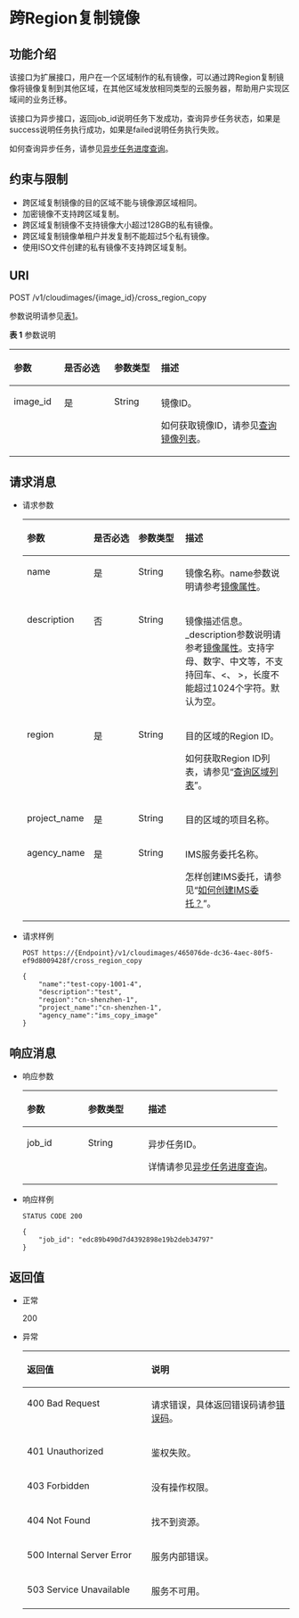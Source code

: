 # 跨Region复制镜像<a name="ZH-CN_TOPIC_0117857679"></a>

## 功能介绍<a name="section57853128105524"></a>

该接口为扩展接口，用户在一个区域制作的私有镜像，可以通过跨Region复制镜像将镜像复制到其他区域，在其他区域发放相同类型的云服务器，帮助用户实现区域间的业务迁移。

该接口为异步接口，返回job\_id说明任务下发成功，查询异步任务状态，如果是success说明任务执行成功，如果是failed说明任务执行失败。

如何查询异步任务，请参见[异步任务进度查询](异步任务进度查询.md)。

## 约束与限制<a name="section5429524792654"></a>

-   跨区域复制镜像的目的区域不能与镜像源区域相同。
-   加密镜像不支持跨区域复制。
-   跨区域复制镜像不支持镜像大小超过128GB的私有镜像。
-   跨区域复制镜像单租户并发复制不能超过5个私有镜像。
-   使用ISO文件创建的私有镜像不支持跨区域复制。

## URI<a name="section30564347105524"></a>

POST /v1/cloudimages/\{image\_id\}/cross\_region\_copy

参数说明请参见[表1](#table51065259105524)。

**表 1**  参数说明

<a name="table51065259105524"></a>
<table><thead align="left"><tr id="row36742558105524"><th class="cellrowborder" valign="top" width="17.958204179582044%" id="mcps1.2.5.1.1"><p id="p23357191105524"><a name="p23357191105524"></a><a name="p23357191105524"></a>参数</p>
</th>
<th class="cellrowborder" valign="top" width="17.87821217878212%" id="mcps1.2.5.1.2"><p id="p12884280105524"><a name="p12884280105524"></a><a name="p12884280105524"></a>是否必选</p>
</th>
<th class="cellrowborder" valign="top" width="16.688331166883312%" id="mcps1.2.5.1.3"><p id="p36993754105524"><a name="p36993754105524"></a><a name="p36993754105524"></a>参数类型</p>
</th>
<th class="cellrowborder" valign="top" width="47.47525247475253%" id="mcps1.2.5.1.4"><p id="p43704084105524"><a name="p43704084105524"></a><a name="p43704084105524"></a>描述</p>
</th>
</tr>
</thead>
<tbody><tr id="row50369935105524"><td class="cellrowborder" valign="top" width="17.958204179582044%" headers="mcps1.2.5.1.1 "><p id="p53432947105524"><a name="p53432947105524"></a><a name="p53432947105524"></a>image_id</p>
</td>
<td class="cellrowborder" valign="top" width="17.87821217878212%" headers="mcps1.2.5.1.2 "><p id="p33101414105524"><a name="p33101414105524"></a><a name="p33101414105524"></a>是</p>
</td>
<td class="cellrowborder" valign="top" width="16.688331166883312%" headers="mcps1.2.5.1.3 "><p id="p63968915105524"><a name="p63968915105524"></a><a name="p63968915105524"></a>String</p>
</td>
<td class="cellrowborder" valign="top" width="47.47525247475253%" headers="mcps1.2.5.1.4 "><p id="p14099616105524"><a name="p14099616105524"></a><a name="p14099616105524"></a>镜像ID。</p>
<p id="p127065072116"><a name="p127065072116"></a><a name="p127065072116"></a>如何获取镜像ID，请参见<a href="查询镜像列表.md">查询镜像列表</a>。</p>
</td>
</tr>
</tbody>
</table>

## 请求消息<a name="section1218229105524"></a>

-   请求参数

    <a name="table6850073105524"></a>
    <table><thead align="left"><tr id="row3268825105524"><th class="cellrowborder" valign="top" width="19.071907190719074%" id="mcps1.1.5.1.1"><p id="p63448301105524"><a name="p63448301105524"></a><a name="p63448301105524"></a>参数</p>
    </th>
    <th class="cellrowborder" valign="top" width="18.51185118511851%" id="mcps1.1.5.1.2"><p id="p39038757105524"><a name="p39038757105524"></a><a name="p39038757105524"></a>是否必选</p>
    </th>
    <th class="cellrowborder" valign="top" width="18.441844184418443%" id="mcps1.1.5.1.3"><p id="p8022762105524"><a name="p8022762105524"></a><a name="p8022762105524"></a>参数类型</p>
    </th>
    <th class="cellrowborder" valign="top" width="43.974397439743974%" id="mcps1.1.5.1.4"><p id="p45863971105524"><a name="p45863971105524"></a><a name="p45863971105524"></a>描述</p>
    </th>
    </tr>
    </thead>
    <tbody><tr id="row23994169105524"><td class="cellrowborder" valign="top" width="19.071907190719074%" headers="mcps1.1.5.1.1 "><p id="p64479507105524"><a name="p64479507105524"></a><a name="p64479507105524"></a>name</p>
    </td>
    <td class="cellrowborder" valign="top" width="18.51185118511851%" headers="mcps1.1.5.1.2 "><p id="p55457561105524"><a name="p55457561105524"></a><a name="p55457561105524"></a>是</p>
    </td>
    <td class="cellrowborder" valign="top" width="18.441844184418443%" headers="mcps1.1.5.1.3 "><p id="p62877493105524"><a name="p62877493105524"></a><a name="p62877493105524"></a>String</p>
    </td>
    <td class="cellrowborder" valign="top" width="43.974397439743974%" headers="mcps1.1.5.1.4 "><p id="p34441981163338"><a name="p34441981163338"></a><a name="p34441981163338"></a>镜像名称。name参数说明请参考<a href="镜像属性.md#section61598810155254">镜像属性</a>。</p>
    </td>
    </tr>
    <tr id="row2338354105524"><td class="cellrowborder" valign="top" width="19.071907190719074%" headers="mcps1.1.5.1.1 "><p id="p55189008105524"><a name="p55189008105524"></a><a name="p55189008105524"></a>description</p>
    </td>
    <td class="cellrowborder" valign="top" width="18.51185118511851%" headers="mcps1.1.5.1.2 "><p id="p41124638105524"><a name="p41124638105524"></a><a name="p41124638105524"></a>否</p>
    </td>
    <td class="cellrowborder" valign="top" width="18.441844184418443%" headers="mcps1.1.5.1.3 "><p id="p42761348105524"><a name="p42761348105524"></a><a name="p42761348105524"></a>String</p>
    </td>
    <td class="cellrowborder" valign="top" width="43.974397439743974%" headers="mcps1.1.5.1.4 "><p id="p30451415163338"><a name="p30451415163338"></a><a name="p30451415163338"></a>镜像描述信息。_description参数说明请参考<a href="镜像属性.md#section61598810155254">镜像属性</a>。支持字母、数字、中文等，不支持回车、&lt;、 &gt;，长度不能超过1024个字符。默认为空。</p>
    </td>
    </tr>
    <tr id="row34510150105524"><td class="cellrowborder" valign="top" width="19.071907190719074%" headers="mcps1.1.5.1.1 "><p id="p15780919163016"><a name="p15780919163016"></a><a name="p15780919163016"></a>region</p>
    </td>
    <td class="cellrowborder" valign="top" width="18.51185118511851%" headers="mcps1.1.5.1.2 "><p id="p1780111910301"><a name="p1780111910301"></a><a name="p1780111910301"></a>是</p>
    </td>
    <td class="cellrowborder" valign="top" width="18.441844184418443%" headers="mcps1.1.5.1.3 "><p id="p97502019173014"><a name="p97502019173014"></a><a name="p97502019173014"></a>String</p>
    </td>
    <td class="cellrowborder" valign="top" width="43.974397439743974%" headers="mcps1.1.5.1.4 "><p id="p8750121923010"><a name="p8750121923010"></a><a name="p8750121923010"></a>目的区域的Region ID。</p>
    <p id="p2281529122018"><a name="p2281529122018"></a><a name="p2281529122018"></a>如何获取Region ID列表，请参见“<a href="https://support.huaweicloud.com/api-iam/zh-cn_topic_0067148043.html" target="_blank" rel="noopener noreferrer">查询区域列表</a>”。</p>
    </td>
    </tr>
    <tr id="row1946811414302"><td class="cellrowborder" valign="top" width="19.071907190719074%" headers="mcps1.1.5.1.1 "><p id="p104684413011"><a name="p104684413011"></a><a name="p104684413011"></a>project_name</p>
    </td>
    <td class="cellrowborder" valign="top" width="18.51185118511851%" headers="mcps1.1.5.1.2 "><p id="p10468104153016"><a name="p10468104153016"></a><a name="p10468104153016"></a>是</p>
    </td>
    <td class="cellrowborder" valign="top" width="18.441844184418443%" headers="mcps1.1.5.1.3 "><p id="p84682420304"><a name="p84682420304"></a><a name="p84682420304"></a>String</p>
    </td>
    <td class="cellrowborder" valign="top" width="43.974397439743974%" headers="mcps1.1.5.1.4 "><p id="p6907525145317"><a name="p6907525145317"></a><a name="p6907525145317"></a>目的区域的项目名称。</p>
    </td>
    </tr>
    <tr id="row5607493992315"><td class="cellrowborder" valign="top" width="19.071907190719074%" headers="mcps1.1.5.1.1 "><p id="p4577620292315"><a name="p4577620292315"></a><a name="p4577620292315"></a>agency_name</p>
    </td>
    <td class="cellrowborder" valign="top" width="18.51185118511851%" headers="mcps1.1.5.1.2 "><p id="p1688490692315"><a name="p1688490692315"></a><a name="p1688490692315"></a>是</p>
    </td>
    <td class="cellrowborder" valign="top" width="18.441844184418443%" headers="mcps1.1.5.1.3 "><p id="p2550016392315"><a name="p2550016392315"></a><a name="p2550016392315"></a>String</p>
    </td>
    <td class="cellrowborder" valign="top" width="43.974397439743974%" headers="mcps1.1.5.1.4 "><p id="p5224729292315"><a name="p5224729292315"></a><a name="p5224729292315"></a>IMS服务委托名称。</p>
    <p id="p490319531304"><a name="p490319531304"></a><a name="p490319531304"></a>怎样创建IMS委托，请参见“<a href="https://support.huaweicloud.com/ims_faq/ims_faq_0042.html" target="_blank" rel="noopener noreferrer">如何创建IMS委托？</a>”。</p>
    </td>
    </tr>
    </tbody>
    </table>


-   请求样例

    ```
    POST https://{Endpoint}/v1/cloudimages/465076de-dc36-4aec-80f5-ef9d8009428f/cross_region_copy
    ```

    ```
    {
        "name":"test-copy-1001-4",
        "description":"test",
        "region":"cn-shenzhen-1",
        "project_name":"cn-shenzhen-1",
        "agency_name":"ims_copy_image"
    }
    ```


## 响应消息<a name="section32485736105524"></a>

-   响应参数

    <a name="table1162152105524"></a>
    <table><thead align="left"><tr id="row45730117105524"><th class="cellrowborder" valign="top" width="23.957604239576042%" id="mcps1.1.4.1.1"><p id="p13151974105524"><a name="p13151974105524"></a><a name="p13151974105524"></a>参数</p>
    </th>
    <th class="cellrowborder" valign="top" width="23.607639236076395%" id="mcps1.1.4.1.2"><p id="p55216927105524"><a name="p55216927105524"></a><a name="p55216927105524"></a>参数类型</p>
    </th>
    <th class="cellrowborder" valign="top" width="52.434756524347556%" id="mcps1.1.4.1.3"><p id="p43386118105524"><a name="p43386118105524"></a><a name="p43386118105524"></a>描述</p>
    </th>
    </tr>
    </thead>
    <tbody><tr id="row24614698105524"><td class="cellrowborder" valign="top" width="23.957604239576042%" headers="mcps1.1.4.1.1 "><p id="p47633522105524"><a name="p47633522105524"></a><a name="p47633522105524"></a>job_id</p>
    </td>
    <td class="cellrowborder" valign="top" width="23.607639236076395%" headers="mcps1.1.4.1.2 "><p id="p64671376105524"><a name="p64671376105524"></a><a name="p64671376105524"></a>String</p>
    </td>
    <td class="cellrowborder" valign="top" width="52.434756524347556%" headers="mcps1.1.4.1.3 "><p id="p3890102105524"><a name="p3890102105524"></a><a name="p3890102105524"></a>异步任务ID。</p>
    <p id="p66241043161817"><a name="p66241043161817"></a><a name="p66241043161817"></a>详情请参见<a href="异步任务进度查询.md">异步任务进度查询</a>。</p>
    </td>
    </tr>
    </tbody>
    </table>


-   响应样例

    ```
    STATUS CODE 200
    ```

    ```
    {
        "job_id": "edc89b490d7d4392898e19b2deb34797"
    }
    ```


## 返回值<a name="section40084941"></a>

-   正常

    200

-   异常

    <a name="table1069408417333"></a>
    <table><thead align="left"><tr id="row4772021317333"><th class="cellrowborder" valign="top" width="46.54%" id="mcps1.1.3.1.1"><p id="p4013206717333"><a name="p4013206717333"></a><a name="p4013206717333"></a>返回值</p>
    </th>
    <th class="cellrowborder" valign="top" width="53.459999999999994%" id="mcps1.1.3.1.2"><p id="p2947196917333"><a name="p2947196917333"></a><a name="p2947196917333"></a>说明</p>
    </th>
    </tr>
    </thead>
    <tbody><tr id="row3841925517333"><td class="cellrowborder" valign="top" width="46.54%" headers="mcps1.1.3.1.1 "><p id="p2495195017333"><a name="p2495195017333"></a><a name="p2495195017333"></a>400 Bad Request</p>
    </td>
    <td class="cellrowborder" valign="top" width="53.459999999999994%" headers="mcps1.1.3.1.2 "><p id="p784206117333"><a name="p784206117333"></a><a name="p784206117333"></a>请求错误，具体返回错误码请参<a href="错误码.md">错误码</a>。</p>
    </td>
    </tr>
    <tr id="row3122722917333"><td class="cellrowborder" valign="top" width="46.54%" headers="mcps1.1.3.1.1 "><p id="p4637763817333"><a name="p4637763817333"></a><a name="p4637763817333"></a>401 Unauthorized</p>
    </td>
    <td class="cellrowborder" valign="top" width="53.459999999999994%" headers="mcps1.1.3.1.2 "><p id="p6560116717333"><a name="p6560116717333"></a><a name="p6560116717333"></a>鉴权失败。</p>
    </td>
    </tr>
    <tr id="row5353959117333"><td class="cellrowborder" valign="top" width="46.54%" headers="mcps1.1.3.1.1 "><p id="p4173958717333"><a name="p4173958717333"></a><a name="p4173958717333"></a>403 Forbidden</p>
    </td>
    <td class="cellrowborder" valign="top" width="53.459999999999994%" headers="mcps1.1.3.1.2 "><p id="p2546341217333"><a name="p2546341217333"></a><a name="p2546341217333"></a>没有操作权限。</p>
    </td>
    </tr>
    <tr id="row5197513192250"><td class="cellrowborder" valign="top" width="46.54%" headers="mcps1.1.3.1.1 "><p id="p21898657192252"><a name="p21898657192252"></a><a name="p21898657192252"></a>404 Not Found</p>
    </td>
    <td class="cellrowborder" valign="top" width="53.459999999999994%" headers="mcps1.1.3.1.2 "><p id="p28960832192252"><a name="p28960832192252"></a><a name="p28960832192252"></a>找不到资源。</p>
    </td>
    </tr>
    <tr id="row2784412417333"><td class="cellrowborder" valign="top" width="46.54%" headers="mcps1.1.3.1.1 "><p id="p4078159117333"><a name="p4078159117333"></a><a name="p4078159117333"></a>500 Internal Server Error</p>
    </td>
    <td class="cellrowborder" valign="top" width="53.459999999999994%" headers="mcps1.1.3.1.2 "><p id="p1497458717333"><a name="p1497458717333"></a><a name="p1497458717333"></a>服务内部错误。</p>
    </td>
    </tr>
    <tr id="row55355517333"><td class="cellrowborder" valign="top" width="46.54%" headers="mcps1.1.3.1.1 "><p id="p4483799017333"><a name="p4483799017333"></a><a name="p4483799017333"></a>503 Service Unavailable</p>
    </td>
    <td class="cellrowborder" valign="top" width="53.459999999999994%" headers="mcps1.1.3.1.2 "><p id="p799858217333"><a name="p799858217333"></a><a name="p799858217333"></a>服务不可用。</p>
    </td>
    </tr>
    </tbody>
    </table>



